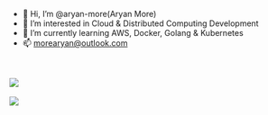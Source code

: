 - 👋 Hi, I’m @aryan-more(Aryan More)
- 👀 I’m interested in Cloud & Distributed Computing Development
- 🌱 I’m currently learning AWS, Docker, Golang & Kubernetes
- 📫 morearyan@outlook.com

<!---
aryan-more/aryan-more is a ✨ special ✨ repository because its `README.md` (this file) appears on your GitHub profile.
You can click the Preview link to take a look at your changes.
--->
<br/>
<br/>
<a href="https://github.com/aryan-more">
  <img align="center" src="https://github-readme-stats.vercel.app/api?username=aryan-more&count_private=true&theme=dark" />
</a>
<br/>
<br/>
<a href="https://github.com/aryan-more">
  <img align="center" src="https://github-readme-stats.vercel.app/api/top-langs/?username=aryan-more&layout=compact&theme=dark&langs_count=6&hide=HTML,Java,Kotlin,CMake,Swift,Javascript" />
</a>
